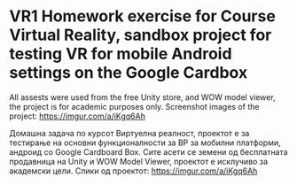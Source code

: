 # VR1 Homework exercise for Course Virtual Reality, sandbox project for testing VR for mobile Android settings on the Google Cardbox
All assests were used from the free Unity store, and WOW model viewer, the project is for academic purposes only.
Screenshot images of the project:
https://imgur.com/a/iKgq6Ah

Домашна задача по курсот Виртуелна реалност, проектот е за тестирање на основни функционалности за ВР за мобилни платформи, андроид со  Google Cardboard Box.
Сите асети се земени од бесплатната продавница на Unity и WOW Model Viewer, проектот е исклучиво за академски цели.
Слики од проектот:
https://imgur.com/a/iKgq6Ah

